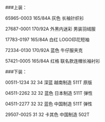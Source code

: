 ###上装：

65965-0003 165/84A 灰色 长袖针织衫

27687-0001 170/92A 外黑内迷彩 男装羽绒服

17783-0197 165/84A 白红 LOGO印花短袖

72334-0130 170/92A 蓝色 牛仔服夹克

57421-0005 165/84A 红格 联名款连帽长袖衬衫


###下装：

00511-1234 32 34 深蓝 越南制造 511T 原版

04511-2262 32 32 蓝色 日本制造 511T 弹性

04511-2277 32 32 蓝色 中国制造 511T 弹性

29507-0025 31 32 卡其色 中国制造 502T
